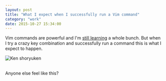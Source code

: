 ```yaml
---
layout: post
title: "What I expect when I successfully run a Vim command"
category: "work"
date: 2015-10-27 15:34:00
---
```


Vim commands are powerful and I'm [still learning]({{site.url}}/notes/vim) a whole bunch. But when I try a crazy key combination and successfully run a command this is what I expect to happen.

<div class="center">
  <img src="{{site.url}}/assets/images/20151027-ken-shoryuken.png" alt="Ken shoryuken">
</div>
<br>

Anyone else feel like this?
